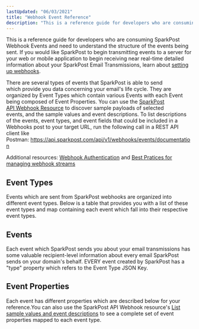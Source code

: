 ```yaml
---
lastUpdated: "06/03/2021"
title: "Webhook Event Reference"
description: "This is a reference guide for developers who are consuming Spark Post Webhook Events and need to understand the structure of the events being sent If you would like Spark Post to begin transmitting events to a server for your web or mobile application to begin receiving near real time..."
---
```


This is a reference guide for developers who are consuming SparkPost Webhook Events and need to understand the structure of the events being sent. If you would like SparkPost to begin transmitting events to a server for your web or mobile application to begin receiving near real-time detailed information about your SparkPost Email Transmissions, learn about [setting up webhooks](https://developers.sparkpost.com/api/webhooks/).

There are several types of events that SparkPost is able to send which provide you data concerning your email's life cycle. They are organized by Event Types which contain various Events with each Event being composed of Event Properties. You can use the [SparkPost API Webhook Resource](https://developers.sparkpost.com/api/webhooks.html) to discover sample payloads of selected events, and the sample values and event descriptions. To list descriptions of the events, event types, and event fields that could be included in a Webhooks post to your target URL, run the following call in a REST API client like Postman: https://api.sparkpost.com/api/v1/webhooks/events/documentation

Additional resources: [Webhook Authentication](https://www.sparkpost.com/docs/tech-resources/webhook-authentication/) and [Best Pratices for managing webhook streams](https://www.sparkpost.com/docs/tech-resources/webhook-data-streams/)

## Event Types

Events which are sent from SparkPost webhooks are organized into different event types. Below is a table that provides you with a list of these event types and map containing each event which fall into their respective event types.

<div id="content-event-types"></div>
<script id="event-type-template" type="text/x-handlebars-template"><table id="event-types"> <thead> <tr> <td>Event Type</td> <td>JSON Key</td> <td>Description</td> <td>Events</td> </tr> </thead> <tbody> {{#each this}} <tr> <td>{{ name }}</td> <td>{{ key }}</td> <td>{{ description }}</td> <td>{{ events }}</td> </tr> {{/each}} </tbody> </table></script>

## Events

Each event which SparkPost sends you about your email transmissions has some valuable recipient-level information about every email SparkPost sends on your domain's behalf. EVERY event created by SparkPost has a "type" property which refers to the Event Type JSON Key.

<div id="content-events"></div>
<script id="events-template" type="text/x-handlebars-template"><table id="events"> <thead> <tr> <td>Event</td> <td>JSON Key</td> <td>Description</td> <td>Event Properties(full description below)</td> </tr> </thead> <tbody> {{#each this}} <tr> <td>{{ name }}</td> <td>{{ key }}</td> <td>{{ description }}</td> <td>{{ props }}</td> </tr> {{/each}} </tbody> </table></script>

## Event Properties

Each event has different properties which are described below for your reference.You can also use the SparkPost API Webhook resource's [List sample values and event descriptions](https://developers.sparkpost.com/api/#/reference/webhooks/events-documentation) to see a complete set of event properties mapped to each event type.

<div id="content-event-props"></div>
<script id="event-props-template" type="text/x-handlebars-template"> <table id="events"> <thead> <tr> <td>JSON Key</td> <td>Description</td> <td>Sample Value</td> </tr> </thead> <tbody> {{#each this}} <tr> <td>{{ key }}</td> <td>{{ description }}</td> <td>{{ sample }}</td> </tr> {{/each}} </tbody> </table> </script>

<script src="//cdnjs.cloudflare.com/ajax/libs/handlebars.js/4.0.3/handlebars.min.js"></script>
<script src="//cdnjs.cloudflare.com/ajax/libs/jquery/2.1.4/jquery.min.js"></script>
<script src="//cdnjs.cloudflare.com/ajax/libs/lodash.js/3.10.1/lodash.min.js"></script>
<script src="//sparkpost.github.io/code-snippets/javascripts/webhook-table/fetch.js"></script>
